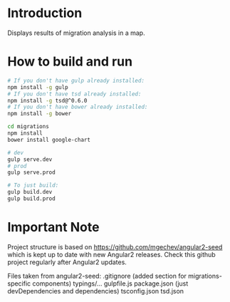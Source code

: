 # Introduction

Displays results of migration analysis in a map.

# How to build and run

```bash
# If you don't have gulp already installed:
npm install -g gulp
# If you don't have tsd already installed:
npm install -g tsd@^0.6.0
# If you don't have bower already installed:
npm install -g bower

cd migrations
npm install
bower install google-chart

# dev
gulp serve.dev
# prod
gulp serve.prod

# To just build:
gulp build.dev
gulp build.prod
```

# Important Note
Project structure is based on https://github.com/mgechev/angular2-seed
which is kept up to date with new Angular2 releases.
Check this github project regularly after Angular2 updates.

Files taken from angular2-seed:
  .gitignore (added section for migrations-specific components)
  typings/...
  gulpfile.js
  package.json (just devDependencies and dependencies)
  tsconfig.json
  tsd.json
